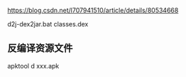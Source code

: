 https://blog.csdn.net/l707941510/article/details/80534668


d2j-dex2jar.bat classes.dex


## 反编译资源文件
apktool d xxx.apk